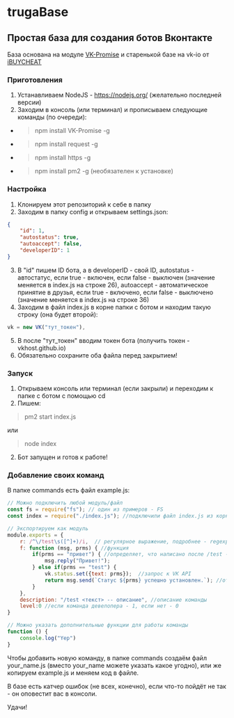 # trugaBase
## Простая база для создания ботов Вконтакте

База основана на модуле [VK-Promise](https://www.npmjs.com/package/VK-Promise)
и старенькой базе на vk-io от [iBUYCHEAT](https://github.com/iBUYCHEAT)

### Приготовления
1. Устанавливаем NodeJS - https://nodejs.org/ (желательно последней версии)
2. Заходим в консоль (или терминал) и прописываем следующие команды (по очереди):
* > npm install VK-Promise -g
* > npm install request -g
* > npm install https -g
* > npm install pm2 -g (необязателен к установке)


### Настройка
1. Клонируем этот репозиторий к себе в папку
2. Заходим в папку config и открываем settings.json:
```JSON
{
	"id": 1,
	"autostatus": true,
	"autoaccept": false,
	"developerID": 1
}
```
3. В "id" пишем ID бота, а в developerID - свой ID,
autostatus - автостатус, если true - включен, если false - выключен (значение меняется в index.js на строке 26),
autoaccept - автоматическое принятие в друзья, если true - включено, если false - выключено (значение меняется в index.js на строке 36)
4. Заходим в файл index.js в корне папки с ботом и находим такую строку (она будет второй):
```JavaScript
vk = new VK("тут_токен"),
```
5. В после "тут_токен" вводим токен бота (получить токен - vkhost.github.io)
6. Обязательно сохраните оба файла перед закрытием!

### Запуск
1. Открываем консоль или терминал (если закрыли) и переходим к папке с ботом с помощью cd
2. Пишем:
> pm2 start index.js

или

> node index

2. Бот запущен и готов к работе!

### Добавление своих команд
В папке commands есть файл example.js:
```JavaScript
// Можно подключить любой модуль/файл
const fs = require("fs"); // один из примеров - FS
const index = require("./index.js"); //подключили файл index.js из корня

// Экспортируем как модуль
module.exports = {
	r: /^\/test\s([^]+)/i,  // регулярное выражение, подробнее - regexp.com
	f: function (msg, prms) { //функция
		if(prms == "привет") { //определяет, что написано после /test - "привет" или "test"
			msg.reply("Привет!");
		} else if(prms == "test") {
			vk.status.set({text: prms});  //запрос к VK API
			return msg.send(`Статус ${prms} успешно установлен.`); //отправляет сообщение об удачной установке статуса
		}
	},
	description: "/test <текст> -- описание", //описание команды
	level:0 //если команда девелопера - 1, если нет - 0
}

// Можно указать дополнительные функции для работы команды
function () {
	console.log("Yep")
}
```
Чтобы добавить новую команду, в папке commands создаём файл your_name.js (вместо your_name можете указать какое угодно), или же копируем example.js и меняем код в файле.

В базе есть катчер ошибок (не всех, конечно), если что-то пойдёт не так - он оповестит вас в консоли.

Удачи!
